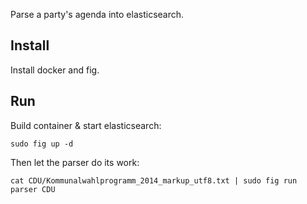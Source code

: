 Parse a party's agenda into elasticsearch.

## Install

Install docker and fig.

## Run

Build container & start elasticsearch:

    sudo fig up -d

Then let the parser do its work:

    cat CDU/Kommunalwahlprogramm_2014_markup_utf8.txt | sudo fig run parser CDU
